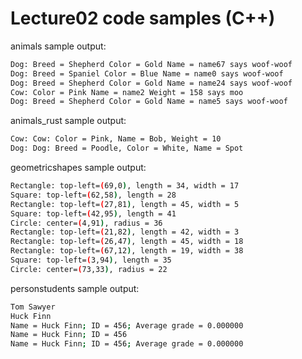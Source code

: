# Lecture02 code samples (C++)

animals sample output:

```bash
Dog: Breed = Shepherd Color = Gold Name = name67 says woof-woof
Dog: Breed = Spaniel Color = Blue Name = name0 says woof-woof
Dog: Breed = Shepherd Color = Gold Name = name24 says woof-woof
Cow: Color = Pink Name = name2 Weight = 158 says moo
Dog: Breed = Shepherd Color = Gold Name = name5 says woof-woof
```

animals_rust sample output:

```bash
Cow: Cow: Color = Pink, Name = Bob, Weight = 10 
Dog: Dog: Breed = Poodle, Color = White, Name = Spot 
```

geometricshapes sample output:

```bash
Rectangle: top-left=(69,0), length = 34, width = 17
Square: top-left=(62,58), length = 28
Rectangle: top-left=(27,81), length = 45, width = 5
Square: top-left=(42,95), length = 41
Circle: center=(4,91), radius = 36
Rectangle: top-left=(21,82), length = 42, width = 3
Rectangle: top-left=(26,47), length = 45, width = 18
Rectangle: top-left=(67,12), length = 19, width = 38
Square: top-left=(3,94), length = 35
Circle: center=(73,33), radius = 22
```

personstudents sample output:

```bash
Tom Sawyer
Huck Finn
Name = Huck Finn; ID = 456; Average grade = 0.000000
Name = Huck Finn; ID = 456
Name = Huck Finn; ID = 456; Average grade = 0.000000
```